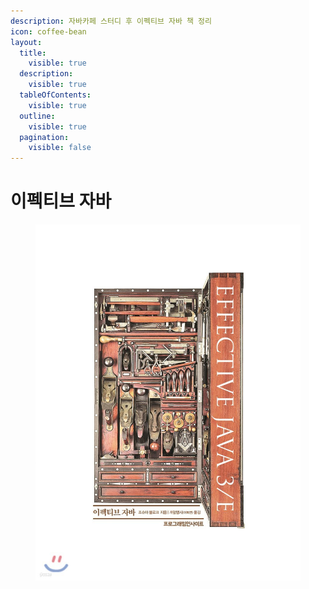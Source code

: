 ```yaml
---
description: 자바카페 스터디 후 이펙티브 자바 책 정리
icon: coffee-bean
layout:
  title:
    visible: true
  description:
    visible: true
  tableOfContents:
    visible: true
  outline:
    visible: true
  pagination:
    visible: false
---
```


# 이펙티브 자바

<figure><img src="../../../.gitbook/assets/image.png" alt=""><figcaption></figcaption></figure>
